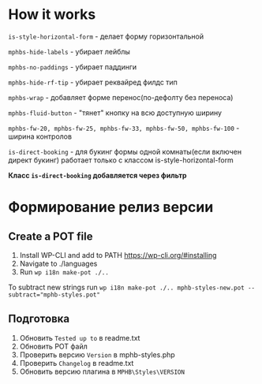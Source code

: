 # How it works

`is-style-horizontal-form` - делает форму горизонтальной

`mphbs-hide-labels` - убирает лейблы

`mphbs-no-paddings` - убирает паддинги

`mphbs-hide-rf-tip` - убирает реквайред филдс тип

`mphbs-wrap` - добавляет форме перенос(по-дефолту без переноса)

`mphbs-fluid-button` - "тянет" кнопку на всю доступную ширину

`mphbs-fw-20, mphbs-fw-25, mphbs-fw-33, mphbs-fw-50, mphbs-fw-100` - ширина контролов

`is-direct-booking` - для букинг формы одной комнаты(если включен директ букинг) работает только с классом is-style-horizontal-form

**Класс `is-direct-booking` добавляется через фильтр**

# Формирование релиз версии

## Create a POT file
1. Install WP-CLI and add to PATH https://wp-cli.org/#installing
1. Navigate to ./languages
1. Run `wp i18n make-pot ./..`

To subtract new strings run `wp i18n make-pot ./.. mphb-styles-new.pot --subtract="mphb-styles.pot"`

## Подготовка
1. Обновить `Tested up to` в readme.txt
1. Обновить POT файл
1. Проверить версию `Version` в mphb-styles.php
1. Проверить `Changelog` в readme.txt
1. Обновить версию плагина в `MPHB\Styles\VERSION`